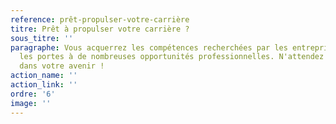 ```yaml
---
reference: prêt-propulser-votre-carrière
titre: Prêt à propulser votre carrière ?
sous_titre: ''
paragraphe: Vous acquerrez les compétences recherchées par les entreprises et ouvrirez
  les portes à de nombreuses opportunités professionnelles. N'attendez plus pour investir
  dans votre avenir !
action_name: ''
action_link: ''
ordre: '6'
image: ''
---
```

